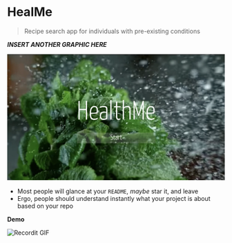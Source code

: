 

# HealMe

> Recipe search app for individuals with pre-existing conditions


***INSERT ANOTHER GRAPHIC HERE***

[![Welcome To HealMe](./assets/welcome.png)]()

- Most people will glance at your `README`, *maybe* star it, and leave
- Ergo, people should understand instantly what your project is about based on your repo


**Demo**

![Recordit GIF](http://)




